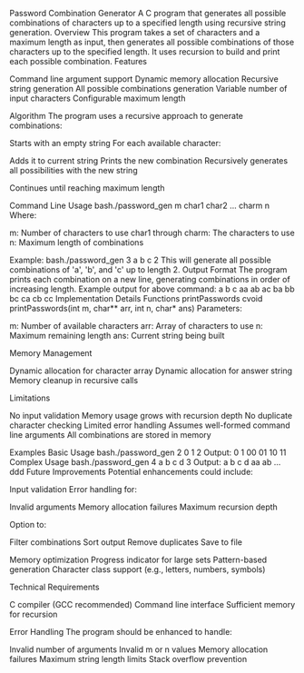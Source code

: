 Password Combination Generator
A C program that generates all possible combinations of characters up to a specified length using recursive string generation.
Overview
This program takes a set of characters and a maximum length as input, then generates all possible combinations of those characters up to the specified length. It uses recursion to build and print each possible combination.
Features

Command line argument support
Dynamic memory allocation
Recursive string generation
All possible combinations generation
Variable number of input characters
Configurable maximum length

Algorithm
The program uses a recursive approach to generate combinations:

Starts with an empty string
For each available character:

Adds it to current string
Prints the new combination
Recursively generates all possibilities with the new string


Continues until reaching maximum length

Command Line Usage
bash./password_gen m char1 char2 ... charm n
Where:

m: Number of characters to use
char1 through charm: The characters to use
n: Maximum length of combinations

Example:
bash./password_gen 3 a b c 2
This will generate all possible combinations of 'a', 'b', and 'c' up to length 2.
Output Format
The program prints each combination on a new line, generating combinations in order of increasing length.
Example output for above command:
a
b
c
aa
ab
ac
ba
bb
bc
ca
cb
cc
Implementation Details
Functions
printPasswords
cvoid printPasswords(int m, char** arr, int n, char* ans)
Parameters:

m: Number of available characters
arr: Array of characters to use
n: Maximum remaining length
ans: Current string being built

Memory Management

Dynamic allocation for character array
Dynamic allocation for answer string
Memory cleanup in recursive calls

Limitations

No input validation
Memory usage grows with recursion depth
No duplicate character checking
Limited error handling
Assumes well-formed command line arguments
All combinations are stored in memory

Examples
Basic Usage
bash./password_gen 2 0 1 2
Output:
0
1
00
01
10
11
Complex Usage
bash./password_gen 4 a b c d 3
Output:
a
b
c
d
aa
ab
...
ddd
Future Improvements
Potential enhancements could include:

Input validation
Error handling for:

Invalid arguments
Memory allocation failures
Maximum recursion depth


Option to:

Filter combinations
Sort output
Remove duplicates
Save to file


Memory optimization
Progress indicator for large sets
Pattern-based generation
Character class support (e.g., letters, numbers, symbols)

Technical Requirements

C compiler (GCC recommended)
Command line interface
Sufficient memory for recursion

Error Handling
The program should be enhanced to handle:

Invalid number of arguments
Invalid m or n values
Memory allocation failures
Maximum string length limits
Stack overflow prevention
